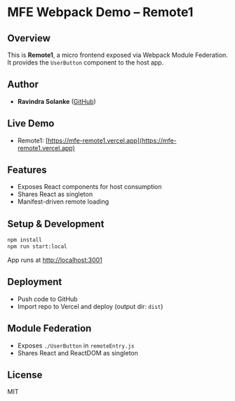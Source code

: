 # MFE Webpack Demo – Remote1

## Overview

This is **Remote1**, a micro frontend exposed via Webpack Module Federation. It provides the `UserButton` component to the host app.

## Author

- **Ravindra Solanke** ([GitHub](https://github.com/ravisolanke1407))

## Live Demo

- Remote1: [https://mfe-remote1.vercel.app](https://mfe-remote1.vercel.app)

## Features

- Exposes React components for host consumption
- Shares React as singleton
- Manifest-driven remote loading

## Setup & Development

```sh
npm install
npm run start:local
```

App runs at [http://localhost:3001](http://localhost:3001)

## Deployment

- Push code to GitHub
- Import repo to Vercel and deploy (output dir: `dist`)

## Module Federation

- Exposes `./UserButton` in `remoteEntry.js`
- Shares React and ReactDOM as singleton

## License

MIT
